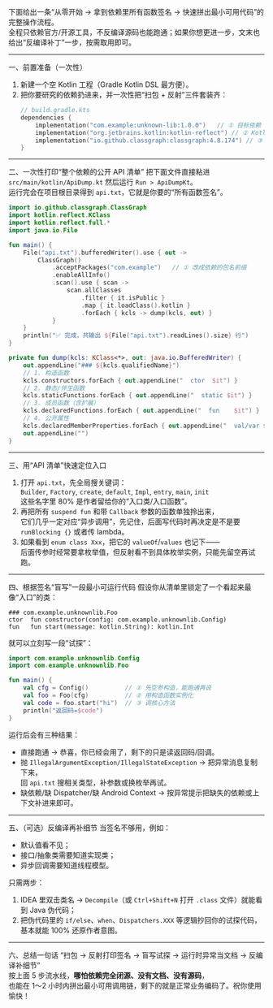 下面给出一条“从零开始 → 拿到依赖里所有函数签名 → 快速拼出最小可用代码”的完整操作流程。  
全程只依赖官方/开源工具，不反编译源码也能跑通；如果你想更进一步，文末也给出“反编译补丁”一步，按需取用即可。

------------------------------------------------
一、前置准备（一次性）
1. 新建一个空 Kotlin 工程（Gradle Kotlin DSL 最方便）。  
2. 把你要研究的依赖扔进来，并一次性把“扫包 + 反射”三件套装齐：  
   ```kotlin
   // build.gradle.kts
   dependencies {
       implementation("com.example:unknown-lib:1.0.0")   // ① 目标依赖
       implementation("org.jetbrains.kotlin:kotlin-reflect") // ② Kotlin 反射
       implementation("io.github.classgraph:classgraph:4.8.174") // ③ 扫整个 jar
   }
   ```

------------------------------------------------
二、一次性打印“整个依赖的公开 API 清单”
把下面文件直接粘进 `src/main/kotlin/ApiDump.kt` 然后运行 `Run > ApiDumpKt`。  
运行完会在项目根目录得到 `api.txt`，它就是你要的“所有函数签名”。

```kotlin
import io.github.classgraph.ClassGraph
import kotlin.reflect.KClass
import kotlin.reflect.full.*
import java.io.File

fun main() {
    File("api.txt").bufferedWriter().use { out ->
        ClassGraph()
            .acceptPackages("com.example")   // ① 改成依赖的包名前缀
            .enableAllInfo()
            .scan().use { scan ->
                scan.allClasses
                    .filter { it.isPublic }
                    .map { it.loadClass().kotlin }
                    .forEach { kcls -> dump(kcls, out) }
            }
    }
    println("✅ 完成，共输出 ${File("api.txt").readLines().size} 行")
}

private fun dump(kcls: KClass<*>, out: java.io.BufferedWriter) {
    out.appendLine("### ${kcls.qualifiedName}")
    // 1. 构造函数
    kcls.constructors.forEach { out.appendLine("  ctor  $it") }
    // 2. 静态/伴生函数
    kcls.staticFunctions.forEach { out.appendLine("  static $it") }
    // 3. 成员函数（含扩展）
    kcls.declaredFunctions.forEach { out.appendLine("  fun    $it") }
    // 4. 公开属性
    kcls.declaredMemberProperties.forEach { out.appendLine("  val/var $it") }
    out.appendLine("")
}
```

------------------------------------------------
三、用“API 清单”快速定位入口
1. 打开 `api.txt`，先全局搜关键词：  
   `Builder`, `Factory`, `create`, `default`, `Impl`, `entry`, `main`, `init`  
   这些名字里 80% 是作者留给你的“入口类/入口函数”。  
2. 再把所有 `suspend fun` 和带 `Callback` 参数的函数单独拎出来，  
   它们几乎一定对应“异步调用”，先记住，后面写代码时再决定是不是要 `runBlocking {}` 或者传 lambda。  
3. 如果看到 `enum class Xxx`，把它的 `valueOf`/`values` 也记下——  
   后面传参时经常要拿枚举值，但反射看不到具体枚举实例，只能先留空再试跑。

------------------------------------------------
四、根据签名“盲写”一段最小可运行代码
假设你从清单里锁定了一个看起来最像“入口”的类：

```
### com.example.unknownlib.Foo
ctor  fun constructor(config: com.example.unknownlib.Config)
fun   fun start(message: kotlin.String): kotlin.Int
```

就可以立刻写一段“试探”：

```kotlin
import com.example.unknownlib.Config
import com.example.unknownlib.Foo

fun main() {
    val cfg = Config()          // ① 先空参构造，能跑通再说
    val foo = Foo(cfg)          // ② 用构造函数实例化
    val code = foo.start("hi")  // ③ 调核心方法
    println("返回码=$code")
}
```

运行后会有三种结果：  
- 直接跑通 → 恭喜，你已经会用了，剩下的只是读返回码/回调。  
- 抛 `IllegalArgumentException/IllegalStateException` → 把异常消息复制下来，  
  回 `api.txt` 搜相关类型，补参数或换枚举再试。  
- 缺依赖/缺 Dispatcher/缺 Android Context → 按异常提示把缺失的依赖或上下文补进来即可。

------------------------------------------------
五、（可选）反编译再补细节
当签名不够用，例如：  
- 默认值看不见；  
- 接口/抽象类需要知道实现类；  
- 异步回调需要知道线程模型。  

只需两步：  
1. IDEA 里双击类名 → `Decompile`（或 `Ctrl+Shift+N` 打开 `.class` 文件）就能看到 Java 伪代码；  
2. 把伪代码里的 `if/else`、`when`、`Dispatchers.XXX` 等逻辑抄回你的试探代码，  
   基本就能 100% 还原作者意图。

------------------------------------------------
六、总结一句话
“扫包 → 反射打印签名 → 盲写试探 → 运行时异常当文档 → 反编译补细节”  
按上面 5 步流水线，**哪怕依赖完全闭源、没有文档、没有源码**，  
也能在 1～2 小时内拼出最小可用调用链，剩下的就是正常业务编码了。祝你使用愉快！